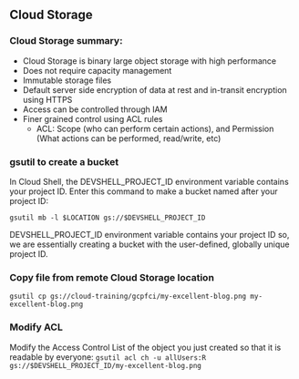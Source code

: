 ## Cloud Storage

### Cloud Storage summary:
- Cloud Storage is binary large object storage with high performance
- Does not require capacity management
- Immutable storage files
- Default server side encryption of data at rest and in-transit encryption using HTTPS
- Access can be controlled through IAM
- Finer grained control using ACL rules
    - ACL: Scope (who can perform certain actions), and Permission (What actions can be performed, read/write, etc)

### gsutil to create a bucket
In Cloud Shell, the DEVSHELL_PROJECT_ID environment variable contains your project ID. Enter this command to make a bucket named after your project ID:

```gsutil mb -l $LOCATION gs://$DEVSHELL_PROJECT_ID```

DEVSHELL_PROJECT_ID environment variable contains your project ID so, we are essentially creating a bucket with the user-defined, globally unique project ID.

### Copy file from remote Cloud Storage location

```gsutil cp gs://cloud-training/gcpfci/my-excellent-blog.png my-excellent-blog.png```

### Modify ACL
Modify the Access Control List of the object you just created so that it is readable by everyone:
```gsutil acl ch -u allUsers:R gs://$DEVSHELL_PROJECT_ID/my-excellent-blog.png```

